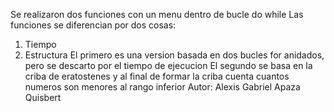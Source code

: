 Se realizaron dos funciones con un menu dentro de bucle do while
Las funciones se diferencian por dos cosas:
1. Tiempo
2. Estructura
El primero es una version basada en dos bucles for anidados, pero se descarto por el tiempo de ejecucion
El segundo se basa en la criba de eratostenes y al final de formar la criba cuenta cuantos numeros son menores al rango inferior
Autor: Alexis Gabriel Apaza Quisbert
